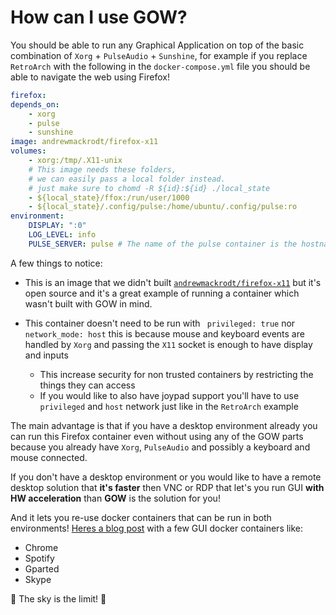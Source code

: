# How can I use GOW?

You should be able to run any Graphical Application on top of the basic combination of `Xorg` + `PulseAudio` + `Sunshine`, for example if you replace `RetroArch` with the following in the `docker-compose.yml` file you should be able to navigate the web using Firefox! 

```yaml
firefox:
depends_on: 
    - xorg
    - pulse
    - sunshine
image: andrewmackrodt/firefox-x11
volumes:       
    - xorg:/tmp/.X11-unix
    # This image needs these folders, 
    # we can easily pass a local folder instead.
    # just make sure to chomd -R ${id}:${id} ./local_state
    - ${local_state}/ffox:/run/user/1000
    - ${local_state}/.config/pulse:/home/ubuntu/.config/pulse:ro
environment: 
    DISPLAY: ":0"
    LOG_LEVEL: info
    PULSE_SERVER: pulse # The name of the pulse container is the hostname in the virtual network
```

A few things to notice:
 - This is an image that we didn't built [`andrewmackrodt/firefox-x11`](https://github.com/andrewmackrodt/dockerfiles/tree/master/firefox-x11) but it's open source and it's a great example of running a container which wasn't built with GOW in mind.

 - This container doesn't need to be run with ` privileged: true` nor `network_mode: host` this is because mouse and keyboard events are handled by `Xorg` and passing the `X11` socket is enough to have display and inputs
    - This increase security for non trusted containers by restricting the things they can access
    - If you would like to also have joypad support you'll have to use `privileged` and `host` network just like in the `RetroArch` example

The main advantage is that if you have a desktop environment already you can run this Firefox container even without using any of the GOW parts because you already have `Xorg`, `PulseAudio` and possibly a keyboard and mouse connected.

If you don't have a desktop environment or you would like to have a remote desktop solution that **it's faster** then VNC or RDP that let's you run GUI **with HW acceleration** than **GOW** is the solution for you! 

And it lets you re-use docker containers that can be run in both environments! [Heres a blog post](https://blog.jessfraz.com/post/docker-containers-on-the-desktop/#guis) with a few GUI docker containers like:
- Chrome
- Spotify
- Gparted
- Skype

:rocket: The sky is the limit! :rocket: